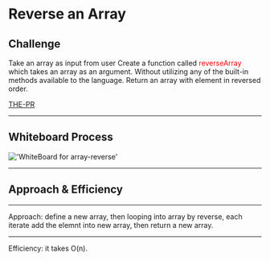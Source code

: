 # Reverse an Array

## Challenge

Take an array as input from user
Create a function called<span style="color:red">  reverseArray </span> 
    which takes an array as an argument.
Without utilizing any of the built-in methods available to the language.
Return an array with element in reversed order.

[THE-PR](https://github.com/alkhatib99/data-structures-and-algorithms/pull/3)

---

## Whiteboard Process

!['WhiteBoard for array-reverse'](./WB_array_reverse.jpgg)

---

## Approach & Efficiency

---

Approach:
define a new array, then looping into array by reverse,
each iterate add the elemnt into new array,
then return a new array.

---

Efficiency: it takes O(n).
